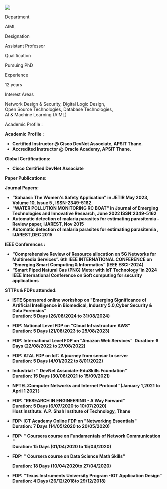 [![](/sites/default/files/styles/faculty_images/public/2024-10/TTKOLHE.jpg?itok=Gw4ckF12)](/sites/default/files/2024-10/TTKOLHE.jpg)

Department

AIML

Designation

Assistant Professor

Qualification

Pursuing PhD

Experience

12 years

Interest Areas

Network Design & Security, Digital Logic Design,   
Open Source Technologies, Database Technologies,   
AI & Machine Learning (AIML)

Academic Profile :

**Academic Profile :**

* **Certified Instructor @ Cisco DevNet Associate, APSIT Thane.**
* **Accredited Instructor @ Oracle Academy, APSIT Thane.**

**Global Certifications:**

* **Cisco Certified DevNet Associate**

**Paper Publications:**

**Journal Papers:**

* **“Sahaasi: The Women's Safety Application” in JETIR May 2023, Volume 10, Issue 5 , ISSN-2349-5162.**
* **"WATER POLLUTION MONITORING RC BOAT" in Journal of Emerging Technologies and Innovative Research, June 2022 ISSN:2349-5162**
* **Automatic detection of malaria parasites for estimating parasitemia - Review paper, IJAREST, Nov 2015**
* **Automatic detection of malaria parasites for estimating parasitemia , IJAREST,DEC 2015**

**IEEE Conferences :**

* **“Comprehensive Review of Resource allocation on 5G Networks for Multimedia Services”. 6th IEEE INTERNATIONAL CONFERENCE on “Emerging Smart Computing & Informatics” (IEEE ESCI-2024)**
* **“Smart Piped Natural Gas (PNG) Meter with IoT Technology”in 2024 IEEE International Conference on Soft computing for security applications**

**STTPs & FDPs attended:**

* **ISTE Sponsored online workshop on "Emerging Significance of Artificial Intelligence in Biomedical, Industry 5.0,Cyber Security & Data Forensics"**  
  **Duration: 5 Days (26/08/2024 to 31/08/2024)**
* **FDP: National Level FDP on "Cloud Infrastructure AWS"**  
  **Duration: 5 Days (21/08/2023 to 25/08/2023)**
* **FDP: International Level FDP on "Amazon Web Services"  Duration: 6 Days (22/08/2022 to 27/08/2022)**
* **FDP: ATAL FDP on IoT: A journey from sensor to server**  
  **Duration: 5 Days (4/01/2022 to 8/01/2022)**
* **Industrial : "** **DevNet Associate-EduSkills Foundation"**  
  **Duration: 15 Days (30/08/2021 to 15/09/2021)**
* **NPTEL:Computer Networks and Internet Protocol "(January 1,2021 to April 1 2021 )**
* **FDP: "RESEARCH IN ENGINEERING - A Way Forward"**  
  **Duration: 5 Days (6/07/2020 to 10/07/2020)**  
  **Host Institute: A.P. Shah Institute of Technology, Thane**
* **FDP: ICT Academy Online FDP on "Networking Essentials"**  
  **Duration: 7 Days (14/05/2020 to 20/05/2020)**
* **FDP: "** **Coursera course on Fundamentals of Network Communication "**  
  **Duration: 15 Days (01/04/2020 to 15/04/2020)**
* **FDP: "** **Coursera course on Data Science Math Skills"**

  **Duration: 18 Days (10/04/2020to 27/04/2020)**
* **FDP: “Texas Instruments University Program -IOT Application Design”**  
  **Duration: 4 Days (26/12/2018to 29/12/2018)**